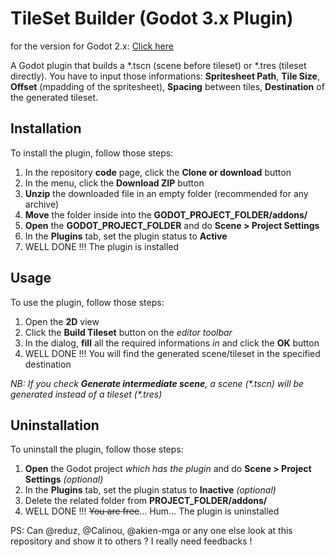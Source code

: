 # TileSet Builder (Godot 3.x Plugin)

for the version for Godot 2.x: [Click here](https://github.com/HeavenMercy/TileSet-Builder-Godot-Plugin/tree/godot_2)

A Godot plugin that builds a *.tscn (scene before tileset) or *.tres (tileset directly). You have to input those informations: **Spritesheet Path**, **Tile Size**, **Offset** (mpadding of the spritesheet), **Spacing** between tiles, **Destination** of the generated tileset.

## Installation
To install the plugin, follow those steps:
1. In the repository **code** page, click the **Clone or download** button
2. In the menu, click the **Download ZIP** button
3. **Unzip** the downloaded file in an empty folder (recommended for any archive)
4. **Move** the folder inside into the **GODOT_PROJECT_FOLDER/addons/**
5. **Open** the **GODOT_PROJECT_FOLDER** and do **Scene > Project Settings**
6. In the **Plugins** tab, set the plugin status to **Active**
7. WELL DONE !!! The plugin is installed

## Usage
To use the plugin, follow those steps:
1. Open the **2D** view
2. Click the **Build Tileset** button on the _editor toolbar_
3. In the dialog, **fill** all the required informations _in_ and click the **OK** button
4. WELL DONE !!! You will find the generated scene/tileset in the specified destination

_NB: If you check **Generate intermediate scene**, a scene (\*.tscn) will be generated instead of a tileset (\*.tres)_

## Uninstallation
To uninstall the plugin, follow those steps:
1. **Open** the Godot project _which has the plugin_ and do **Scene > Project Settings** _(optional)_
2. In the **Plugins** tab, set the plugin status to **Inactive** _(optional)_
3. Delete the related folder from **PROJECT_FOLDER/addons/**
7. WELL DONE !!! ~~You are free~~... Hum... The plugin is uninstalled

PS: Can @reduz, @Calinou, @akien-mga or any one else look at this repository and show it to others ? I really need feedbacks !
